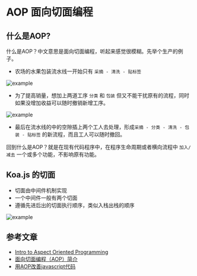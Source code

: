 # AOP 面向切面编程

## 什么是AOP?

什么是AOP？中文意思是面向切面编程，听起来感觉很模糊。先举个生产的例子。

- 农场的水果包装流水线一开始只有 `采摘 - 清洗 - 贴标签`

![example](https://user-images.githubusercontent.com/8216630/42586566-0014a912-856b-11e8-8e96-6aa54db8f60c.png)

- 为了提高销量，想加上两道工序 `分类` 和 `包装` 但又不能干扰原有的流程，同时如果没增加收益可以随时撤销新增工序。

![example](https://user-images.githubusercontent.com/8216630/42586569-0113afe8-856b-11e8-9580-4238053ddc60.png)

- 最后在流水线的中的空隙插上两个工人去处理，形成`采摘 - 分类 - 清洗 - 包装 - 贴标签` 的新流程，而且工人可以随时撤回。

回到什么是AOP？就是在现有代码程序中，在程序生命周期或者横向流程中 `加入/减去` 一个或多个功能，不影响原有功能。


## Koa.js 的切面

- 切面由中间件机制实现
- 一个中间件一般有两个切面
- 遵循先进后出的切面执行顺序，类似入栈出栈的顺序

![example](https://user-images.githubusercontent.com/8216630/42587672-084c4402-856e-11e8-8fb4-dde31009baad.png)


## 参考文章

- [Intro to Aspect Oriented Programming](http://know.cujojs.com/tutorials/aop/intro-to-aspect-oriented-programming)
- [面向切面编程（AOP）简介](http://bubkoo.com/2014/05/08/intro-to-aspect-oriented-programming/)
- [用AOP改善javascript代码](http://www.alloyteam.com/2013/08/yong-aop-gai-shan-javascript-dai-ma/)

